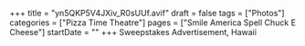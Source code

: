 +++
title = "yn5QKP5V4JXiv_R0sUUf.avif"
draft = false
tags = ["Photos"]
categories = ["Pizza Time Theatre"]
pages = ["Smile America Spell Chuck E Cheese"]
startDate = ""
+++
Sweepstakes Advertisement, Hawaii
